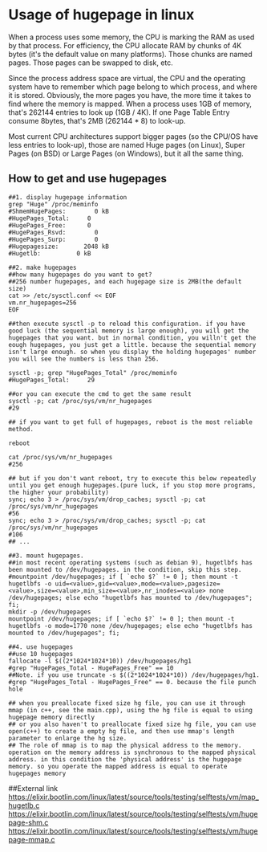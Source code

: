 # Usage of hugepage in linux

When a process uses some memory, the CPU is marking the RAM as used by that process. For efficiency, the CPU allocate RAM by chunks of 4K bytes (it's the default value on many platforms). Those chunks are named pages. Those pages can be swapped to disk, etc.

Since the process address space are virtual, the CPU and the operating system have to remember which page belong to which process, and where it is stored. Obviously, the more pages you have, the more time it takes to find where the memory is mapped. When a process uses 1GB of memory, that's 262144 entries to look up (1GB / 4K). If one Page Table Entry consume 8bytes, that's 2MB (262144 * 8) to look-up.

Most current CPU architectures support bigger pages (so the CPU/OS have less entries to look-up), those are named Huge pages (on Linux), Super Pages (on BSD) or Large Pages (on Windows), but it all the same thing.


## How to get and use hugepages

```shell
##1. display hugepage information
grep "Huge" /proc/meminfo
#ShmemHugePages:        0 kB
#HugePages_Total:     0
#HugePages_Free:      0
#HugePages_Rsvd:        0
#HugePages_Surp:        0
#Hugepagesize:       2048 kB
#Hugetlb:          0 kB

##2. make hugepages
##how many hugepages do you want to get?
##256 number hugepages, and each hugepage size is 2MB(the default size)
cat >> /etc/sysctl.conf << EOF
vm.nr_hugepages=256
EOF

##then execute sysctl -p to reload this configuration. if you have good luck (the sequential memory is large enough), you will get the hugepages that you want. but in normal condition, you willn't get the eough hugepages, you just get a little. because the sequential memory isn't large enough. so when you display the holding hugepages' number you will see the numbers is less than 256.

sysctl -p; grep "HugePages_Total" /proc/meminfo
#HugePages_Total:     29

##or you can execute the cmd to get the same result
sysctl -p; cat /proc/sys/vm/nr_hugepages
#29

## if you want to get full of hugepages, reboot is the most reliable method.

reboot

cat /proc/sys/vm/nr_hugepages
#256

## but if you don't want reboot, try to execute this below repeatedly until you get enough hugepages.(pure luck, if you stop more programs, the higher your probability)
sync; echo 3 > /proc/sys/vm/drop_caches; sysctl -p; cat /proc/sys/vm/nr_hugepages
#56
sync; echo 3 > /proc/sys/vm/drop_caches; sysctl -p; cat /proc/sys/vm/nr_hugepages
#106
## ...

##3. mount hugepages.
##in most recent operating systems (such as debian 9), hugetlbfs has been mounted to /dev/hugepages. in the condition, skip this step.
#mountpoint /dev/hugepages; if [ `echo $?` != 0 ]; then mount -t hugetlbfs -o uid=<value>,gid=<value>,mode=<value>,pagesize=<value>,size=<value>,min_size=<value>,nr_inodes=<value> none /dev/hugepages; else echo "hugetlbfs has mounted to /dev/hugepages"; fi;
mkdir -p /dev/hugepages
mountpoint /dev/hugepages; if [ `echo $?` != 0 ]; then mount -t hugetlbfs -o mode=1770 none /dev/hugepages; else echo "hugetlbfs has mounted to /dev/hugepages"; fi;

##4. use hugepages
##use 10 hugepages
fallocate -l $((2*1024*1024*10)) /dev/hugepages/hg1
#grep "HugePages_Total - HugePages_Free" == 10
##Note. if you use truncate -s $((2*1024*1024*10)) /dev/hugepages/hg1.
#grep "HugePages_Total - HugePages_Free" == 0. because the file punch hole

## when you preallocate fixed size hg file, you can use it through mmap (in c++, see the main.cpp), using the hg file is equal to using hugepage memory directly
## or you also haven't to preallocate fixed size hg file, you can use open(c++) to create a empty hg file, and then use mmap's length parameter to enlarge the hg size.
## The role of mmap is to map the physical address to the memory. operation on the memory address is synchronous to the mapped physical address. in this condition the 'physical address' is the hugepage memory. so you operate the mapped address is equal to operate hugepages memory
```

##External link
https://elixir.bootlin.com/linux/latest/source/tools/testing/selftests/vm/map_hugetlb.c
https://elixir.bootlin.com/linux/latest/source/tools/testing/selftests/vm/hugepage-shm.c
https://elixir.bootlin.com/linux/latest/source/tools/testing/selftests/vm/hugepage-mmap.c
